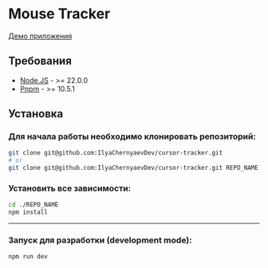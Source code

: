 # Mouse Tracker

[Демо приложения](https://ilyachernyaevdev.github.io/cursor-tracker/)

## Требования

-   [Node.JS](https://nodejs.org) - >= 22.0.0
-   [Pnpm](https://www.npmjs.com/) - >= 10.5.1

## Установка

### Для начала работы необходимо клонировать репозиторий:

```bash
git clone git@github.com:IlyaChernyaevDev/cursor-tracker.git
# or
git clone git@github.com:IlyaChernyaevDev/cursor-tracker.git REPO_NAME
```

### Установить все зависимости:

```bash
cd ./REPO_NAME
npm install
```

---

### Запуск для разработки (development mode):

```bash
npm run dev
```